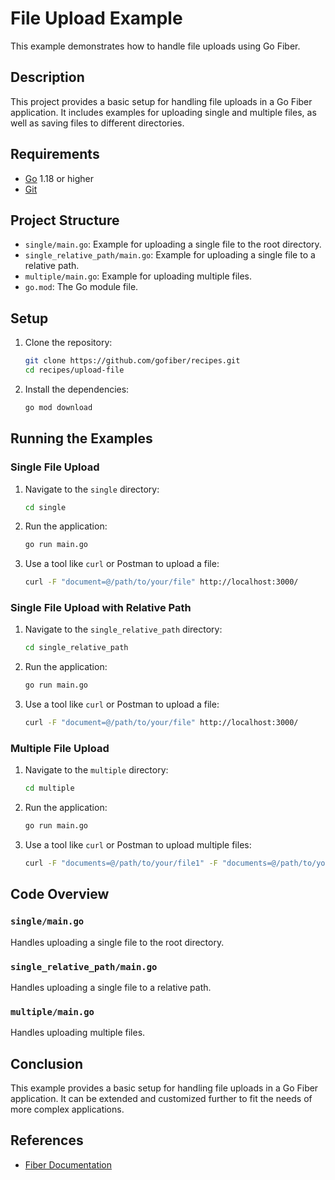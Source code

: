 # File Upload Example

This example demonstrates how to handle file uploads using Go Fiber.

## Description

This project provides a basic setup for handling file uploads in a Go Fiber application. It includes examples for uploading single and multiple files, as well as saving files to different directories.

## Requirements

- [Go](https://golang.org/dl/) 1.18 or higher
- [Git](https://git-scm.com/downloads)

## Project Structure

- `single/main.go`: Example for uploading a single file to the root directory.
- `single_relative_path/main.go`: Example for uploading a single file to a relative path.
- `multiple/main.go`: Example for uploading multiple files.
- `go.mod`: The Go module file.

## Setup

1. Clone the repository:
    ```bash
    git clone https://github.com/gofiber/recipes.git
    cd recipes/upload-file
    ```

2. Install the dependencies:
    ```bash
    go mod download
    ```

## Running the Examples

### Single File Upload

1. Navigate to the `single` directory:
    ```bash
    cd single
    ```

2. Run the application:
    ```bash
    go run main.go
    ```

3. Use a tool like `curl` or Postman to upload a file:
    ```bash
    curl -F "document=@/path/to/your/file" http://localhost:3000/
    ```

### Single File Upload with Relative Path

1. Navigate to the `single_relative_path` directory:
    ```bash
    cd single_relative_path
    ```

2. Run the application:
    ```bash
    go run main.go
    ```

3. Use a tool like `curl` or Postman to upload a file:
    ```bash
    curl -F "document=@/path/to/your/file" http://localhost:3000/
    ```

### Multiple File Upload

1. Navigate to the `multiple` directory:
    ```bash
    cd multiple
    ```

2. Run the application:
    ```bash
    go run main.go
    ```

3. Use a tool like `curl` or Postman to upload multiple files:
    ```bash
    curl -F "documents=@/path/to/your/file1" -F "documents=@/path/to/your/file2" http://localhost:3000/
    ```

## Code Overview

### `single/main.go`

Handles uploading a single file to the root directory.

### `single_relative_path/main.go`

Handles uploading a single file to a relative path.

### `multiple/main.go`

Handles uploading multiple files.

## Conclusion

This example provides a basic setup for handling file uploads in a Go Fiber application. It can be extended and customized further to fit the needs of more complex applications.

## References

- [Fiber Documentation](https://docs.gofiber.io)

